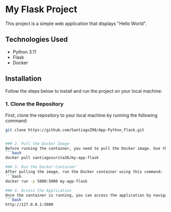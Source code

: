 # My Flask Project

This project is a simple web application that displays "Hello World".

## Technologies Used

- Python 3.11
- Flask
- Docker

## Installation

Follow the steps below to install and run the project on your local machine:

### 1. Clone the Repository

First, clone the repository to your local machine by running the following command:

```bash
git clone https://github.com/SantiagoZ98/App-Python_Flask.git


### 2. Pull the Docker Image
Before running the container, you need to pull the Docker image. Use the following command to do so:
```bash
docker pull santiagozurita26/my-app-flask

### 3. Run the Docker Container
After pulling the image, run the Docker container using this command:
```bash
docker run -p 5000:5000 my-app-flask

### 4. Access the Application
Once the container is running, you can access the application by navigating to the following URL in your web browser:
```bash
http://127.0.0.1:5000
